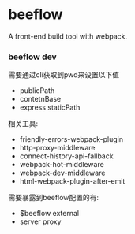 # beeflow
A front-end build tool with webpack.

### beeflow dev

需要通过cli获取到pwd来设置以下值

* publicPath
* contetnBase
* express staticPath

相关工具:

* friendly-errors-webpack-plugin
* http-proxy-middleware
* connect-history-api-fallback
* webpack-hot-middleware
* webpack-dev-middleware
* html-webpack-plugin-after-emit

需要暴露到beeflow配置的有:

* $beeflow external
* server proxy


